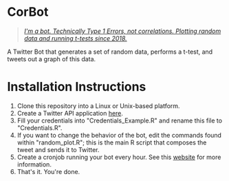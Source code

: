 # CorBot

>*[I'm a bot. Technically Type 1 Errors, not correlations. Plotting random data and running t-tests since 2018.](https://twitter.com/CorrelationsBot)*

A Twitter Bot that generates a set of random data, performs a t-test, and tweets out a graph of this data.

# Installation Instructions

1. Clone this repository into a Linux or Unix-based platform.
2. Create a Twitter API application [here](https://apps.twitter.com/).
3. Fill your credentials into "Credentials_Example.R" and rename this file to "Credentials.R".
4. If you want to change the behavior of the bot, edit the commands found within "random_plot.R"; this is the main R script that composes the tweet and sends it to Twitter.
4. Create a cronjob running your bot every hour. See this [website](https://code.tutsplus.com/tutorials/scheduling-tasks-with-cron-jobs--net-8800) for more information.
5. That's it. You're done.
